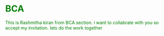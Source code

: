<html>
  <head>
    <title> collarbration </title>
    <style>body{fontstlye:arial;color:green;borderstyle:dotted double dotted double;}</style>
  </head>
  <body>
    <h1> BCA </h1>
    <p1>This is Rashmitha kiran from BCA section.</p1>
    <p2>i want to collabrate with you so accept my invitation.</p2>
    <p3> lets do the work together</p3>
  </body>
</html>
